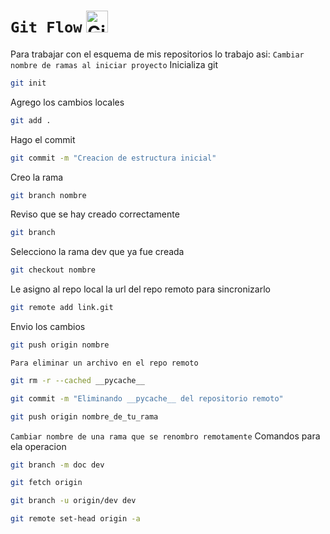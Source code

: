 # `Git Flow` <img src="https://github.com/VictorArdila/VictorArdila/assets/89551043/25d307e3-ef06-41e0-8cb1-a979f4f130ac" alt="GitFlow" width="35" height="35">
Para trabajar con el esquema de mis repositorios lo trabajo asi: 
`Cambiar nombre de ramas al iniciar proyecto`
Inicializa git
```bash
git init
```
Agrego los cambios locales
```bash
git add .
```
Hago el commit
```bash
git commit -m "Creacion de estructura inicial"
```
Creo la rama 
```bash
git branch nombre
```
Reviso que se hay creado correctamente
```bash
git branch 
```
Selecciono la rama dev que ya fue creada
```bash
git checkout nombre
```
Le asigno al repo local la url del repo remoto para sincronizarlo
```bash
git remote add link.git
```
Envio los cambios
```bash
git push origin nombre
```

`Para eliminar un archivo en el repo remoto`
```bash
git rm -r --cached __pycache__
```
```bash
git commit -m "Eliminando __pycache__ del repositorio remoto"
```
```bash
git push origin nombre_de_tu_rama
```
`Cambiar nombre de una rama que se renombro remotamente`
Comandos para ela operacion
```bash
git branch -m doc dev
```
```bash
git fetch origin
```
```bash
git branch -u origin/dev dev
```
```bash
git remote set-head origin -a
```
